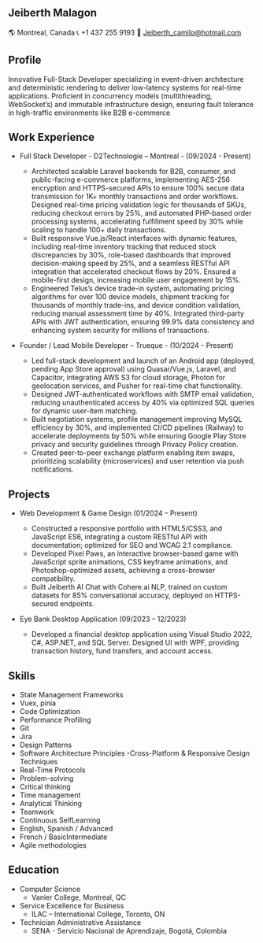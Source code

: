 ## Jeiberth Malagon
🌎 Montreal, Canada
📞 +1 437 255 9193
📧 Jeiberth_camilo@hotmail.com

## Profile
Innovative Full-Stack Developer specializing in event-driven architecture and deterministic rendering to deliver low-latency
systems for real-time applications. Proficient in concurrency models (multithreading, WebSocket’s) and immutable
infrastructure design, ensuring fault tolerance in high-traffic environments like B2B e-commerce 

## Work Experience
- Full Stack Developer - D2Technologie – Montreal - (09/2024 - Present)
    * Architected scalable Laravel backends for B2B, consumer, and public-facing e-commerce
platforms, implementing AES-256 encryption and HTTPS-secured APIs to ensure 100% secure
data transmission for 1K+ monthly transactions and order workflows. Designed real-time
pricing validation logic for thousands of SKUs, reducing checkout errors by 25%, and automated
PHP-based order processing systems, accelerating fulfillment speed by 30% while scaling to
handle 100+ daily transactions.
    * Built responsive Vue.js/React interfaces with dynamic features, including real-time inventory
tracking that reduced stock discrepancies by 30%, role-based dashboards that improved
decision-making speed by 25%, and a seamless RESTful API integration that accelerated
checkout flows by 20%. Ensured a mobile-first design, increasing mobile user engagement
by 15%.
    * Engineered Telus’s device trade-in system, automating pricing algorithms for over 100
device models, shipment tracking for thousands of monthly trade-ins, and device condition
validation, reducing manual assessment time by 40%. Integrated third-party APIs with JWT
authentication, ensuring 99.9% data consistency and enhancing system security for millions of
transactions.

- Founder / Lead Mobile Developer – Trueque - (10/2024 - Present)
    * Led full-stack development and launch of an Android app (deployed, pending App Store
approval) using Quasar/Vue.js, Laravel, and Capacitor, integrating AWS S3 for cloud storage,
Photon for geolocation services, and Pusher for real-time chat functionality.
    * Designed JWT-authenticated workflows with SMTP email validation, reducing unauthenticated
access by 40% via optimized SQL queries for dynamic user-item matching.
    * Built negotiation systems, profile management improving MySQL efficiency by 30%, and
implemented CI/CD pipelines (Railway) to accelerate deployments by 50% while ensuring
Google Play Store privacy and security guidelines through Privacy Policy creation.
    * Created peer-to-peer exchange platform enabling item swaps,
prioritizing scalability (microservices) and user retention via push notifications.

## Projects
- Web Development & Game Design (01/2024 – Present)
    * Constructed a responsive portfolio with HTML5/CSS3, and JavaScript ES6, integrating a custom RESTful API with documentation; optimized for SEO and WCAG 2.1 compliance.
    * Developed Pixel Paws, an interactive browser-based game with JavaScript sprite animations, CSS keyframe animations, and Photoshop-optimized assets, achieving a cross-browser compatibility.
    * Built Jeiberth AI Chat with Cohere.ai NLP, trained on custom datasets for 85%
conversational accuracy, deployed on HTTPS-secured endpoints.

- Eye Bank Desktop Application (09/2023 – 12/2023)
    * Developed a financial desktop application using Visual Studio 2022, C#, ASP.NET, and SQL Server. Designed UI with WPF, providing transaction history, fund transfers, and account access.

## Skills
  - State Management Frameworks
  - Vuex, pinia
  - Code Optimization
  - Performance Profiling
  - Git
  - Jira
  - Design Patterns
  - Software Architecture Principles
  -Cross-Platform & Responsive Design Techniques
  - Real-Time Protocols
  - Problem-solving
  - Critical thinking
  - Time management
  - Analytical Thinking
  - Teamwork
  - Continuous SelfLearning
  - English, Spanish / Advanced
  - French / BasicIntermediate
  - Agile methodologies

## Education
- Computer Science
    * Vanier College, Montreal, QC  
- Service Excellence for Business
    * ILAC – International College, Toronto, ON
- Technician Administrative Assistance
    * SENA - Servicio Nacional de Aprendizaje, Bogotá, Colombia

